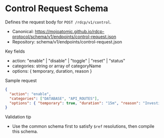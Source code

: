 # Control Request Schema

Defines the request body for `POST /rdcp/v1/control`.

- Canonical: https://mojoatomic.github.io/rdcp-protocol/schema/v1/endpoints/control-request.json
- Repository: schema/v1/endpoints/control-request.json

Key fields
- action: "enable" | "disable" | "toggle" | "reset" | "status"
- categories: string or array of categoryName
- options: { temporary, duration, reason }

Sample request

```json
{
  "action": "enable",
  "categories": ["DATABASE", "API_ROUTES"],
  "options": { "temporary": true, "duration": "15m", "reason": "Investigating issue" }
}
```

Validation tip
- Use the common schema first to satisfy `$ref` resolutions, then compile this schema.
